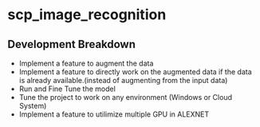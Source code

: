 # scp_image_recognition

## Development Breakdown
* Implement a feature to augment the data
* Implement a feature to directly work on the augmented data if the data is already available.(instead of augmenting from the input data)
* Run and Fine Tune the model 
* Tune the project to work on any environment (Windows or Cloud System)
* Implement a feature to utilimize multiple GPU in ALEXNET 